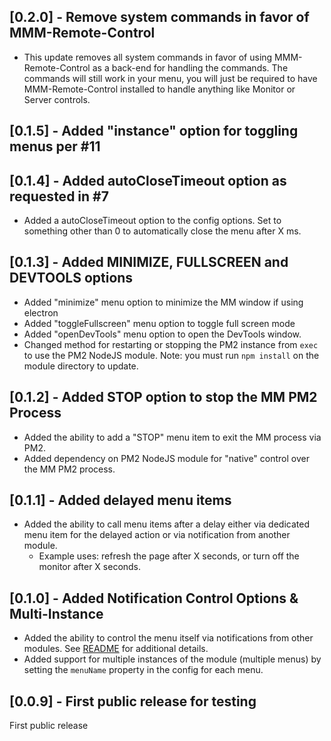 ## [0.2.0] - Remove system commands in favor of MMM-Remote-Control

* This update removes all system commands in favor of using MMM-Remote-Control as a back-end for handling the commands. The commands will still work in your menu, you will just be required to have MMM-Remote-Control installed to handle anything like Monitor or Server controls.

## [0.1.5] - Added "instance" option for toggling menus per #11

## [0.1.4] - Added autoCloseTimeout option as requested in #7

* Added a autoCloseTimeout option to the config options. Set to something other than 0 to automatically close the menu after X ms.

## [0.1.3] - Added MINIMIZE, FULLSCREEN and DEVTOOLS options

* Added "minimize" menu option to minimize the MM window if using electron
* Added "toggleFullscreen" menu option to toggle full screen mode
* Added "openDevTools" menu option to open the DevTools window.
* Changed method for restarting or stopping the PM2 instance from `exec` to use the PM2 NodeJS module.  Note: you must run `npm install` on the module directory to update.

## [0.1.2] - Added STOP option to stop the MM PM2 Process

* Added the ability to add a "STOP" menu item to exit the MM process via PM2.
* Added dependency on PM2 NodeJS module for "native" control over the MM PM2 process.

## [0.1.1] - Added delayed menu items

* Added the ability to call menu items after a delay either via dedicated menu item for the delayed action or via notification from another module.
    - Example uses: refresh the page after X seconds, or turn off the monitor after X seconds.

## [0.1.0] - Added Notification Control Options & Multi-Instance

* Added the ability to control the menu itself via notifications from other modules. See [README](readme.md#controlling-the-menu-from-another-module) for additional details.
* Added support for multiple instances of the module (multiple menus) by setting the `menuName` property in the config for each menu.

## [0.0.9] - First public release for testing

First public release
